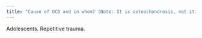```yaml
---
title: "Cause of OCD and in whom? (Note: It is osteochondrosis, not itis)"
---
```

Adolescents. Repetitive trauma.

